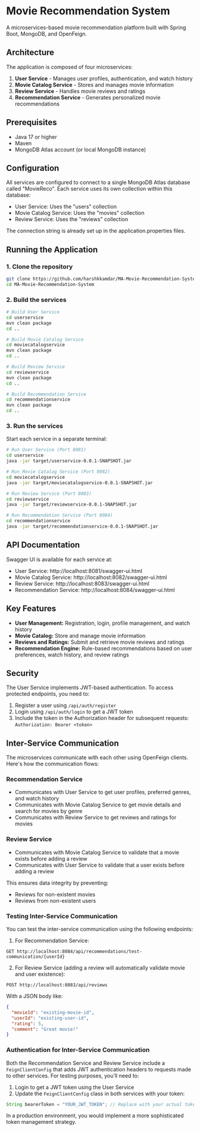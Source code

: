 # Movie Recommendation System

A microservices-based movie recommendation platform built with Spring Boot, MongoDB, and OpenFeign.

## Architecture

The application is composed of four microservices:

1. **User Service** - Manages user profiles, authentication, and watch history
2. **Movie Catalog Service** - Stores and manages movie information
3. **Review Service** - Handles movie reviews and ratings
4. **Recommendation Service** - Generates personalized movie recommendations

## Prerequisites

- Java 17 or higher
- Maven
- MongoDB Atlas account (or local MongoDB instance)

## Configuration

All services are configured to connect to a single MongoDB Atlas database called "MovieReco". Each service uses its own collection within this database:

- User Service: Uses the "users" collection
- Movie Catalog Service: Uses the "movies" collection
- Review Service: Uses the "reviews" collection

The connection string is already set up in the application.properties files.

## Running the Application

### 1. Clone the repository

```bash
git clone https://github.com/harshkkamdar/MA-Movie-Recommendation-System.git
cd MA-Movie-Recommendation-System
```

### 2. Build the services

```bash
# Build User Service
cd userservice
mvn clean package
cd ..

# Build Movie Catalog Service
cd moviecatalogservice
mvn clean package
cd ..

# Build Review Service
cd reviewservice
mvn clean package
cd ..

# Build Recommendation Service
cd recommendationservice
mvn clean package
cd ..
```

### 3. Run the services

Start each service in a separate terminal:

```bash
# Run User Service (Port 8081)
cd userservice
java -jar target/userservice-0.0.1-SNAPSHOT.jar

# Run Movie Catalog Service (Port 8082)
cd moviecatalogservice
java -jar target/moviecatalogservice-0.0.1-SNAPSHOT.jar

# Run Review Service (Port 8083)
cd reviewservice
java -jar target/reviewservice-0.0.1-SNAPSHOT.jar

# Run Recommendation Service (Port 8084)
cd recommendationservice
java -jar target/recommendationservice-0.0.1-SNAPSHOT.jar
```

## API Documentation

Swagger UI is available for each service at:

- User Service: http://localhost:8081/swagger-ui.html
- Movie Catalog Service: http://localhost:8082/swagger-ui.html
- Review Service: http://localhost:8083/swagger-ui.html
- Recommendation Service: http://localhost:8084/swagger-ui.html

## Key Features

- **User Management:** Registration, login, profile management, and watch history
- **Movie Catalog:** Store and manage movie information
- **Reviews and Ratings:** Submit and retrieve movie reviews and ratings
- **Recommendation Engine:** Rule-based recommendations based on user preferences, watch history, and review ratings

## Security

The User Service implements JWT-based authentication. To access protected endpoints, you need to:

1. Register a user using `/api/auth/register`
2. Login using `/api/auth/login` to get a JWT token
3. Include the token in the Authorization header for subsequent requests: `Authorization: Bearer <token>`

## Inter-Service Communication

The microservices communicate with each other using OpenFeign clients. Here's how the communication flows:

### Recommendation Service
- Communicates with User Service to get user profiles, preferred genres, and watch history
- Communicates with Movie Catalog Service to get movie details and search for movies by genre
- Communicates with Review Service to get reviews and ratings for movies

### Review Service
- Communicates with Movie Catalog Service to validate that a movie exists before adding a review
- Communicates with User Service to validate that a user exists before adding a review

This ensures data integrity by preventing:
- Reviews for non-existent movies
- Reviews from non-existent users

### Testing Inter-Service Communication

You can test the inter-service communication using the following endpoints:

1. For Recommendation Service:
```
GET http://localhost:8084/api/recommendations/test-communication/{userId}
```

2. For Review Service (adding a review will automatically validate movie and user existence):
```
POST http://localhost:8083/api/reviews
```
With a JSON body like:
```json
{
  "movieId": "existing-movie-id",
  "userId": "existing-user-id",
  "rating": 5,
  "comment": "Great movie!"
}
```

### Authentication for Inter-Service Communication

Both the Recommendation Service and Review Service include a `FeignClientConfig` that adds JWT authentication headers to requests made to other services. For testing purposes, you'll need to:

1. Login to get a JWT token using the User Service
2. Update the `FeignClientConfig` class in both services with your token:

```java
String bearerToken = "YOUR_JWT_TOKEN"; // Replace with your actual token
```

In a production environment, you would implement a more sophisticated token management strategy. 
